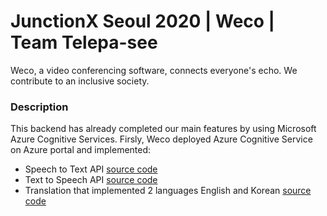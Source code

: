 # JunctionX Seoul 2020 | Weco | Team Telepa-see

Weco, a video conferencing software, connects everyone's echo. We contribute to an inclusive society. 

### Description

This backend has already completed our main features by using Microsoft Azure Cognitive Services. Firsly, Weco deployed Azure Cognitive Service on Azure portal and implemented:
+ Speech to Text API [source code](https://github.com/JuntionXSeoul2020Telepasee/TelepaSee-Backend/tree/master/STT)
+ Text to Speech API [source code](https://github.com/JuntionXSeoul2020Telepasee/TelepaSee-Backend/tree/master/STT)
+ Translation that implemented 2 languages English and Korean [source code](https://github.com/JuntionXSeoul2020Telepasee/TelepaSee-Backend/tree/master/translation)
